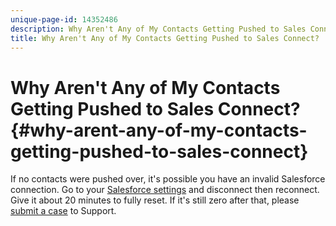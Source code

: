 ```yaml
---
unique-page-id: 14352486
description: Why Aren't Any of My Contacts Getting Pushed to Sales Connect? - Marketo Docs - Product Documentation
title: Why Aren't Any of My Contacts Getting Pushed to Sales Connect?
---
```


# Why Aren't Any of My Contacts Getting Pushed to Sales Connect? {#why-arent-any-of-my-contacts-getting-pushed-to-sales-connect}

If no contacts were pushed over, it's possible you have an invalid Salesforce connection. Go to your [Salesforce settings](http://toutapp.com/next#settings/crm/salesforce/configure) and disconnect then reconnect. Give it about 20 minutes to fully reset. If it's still zero after that, please [submit a case](http://nation.marketo.com/community/support_solutions) to Support.
